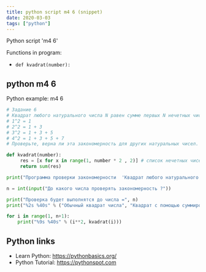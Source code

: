 ```yaml
---
title: python script m4 6 (snippet)
date: 2020-03-03
tags: ["python"]
---
```

Python script 'm4 6'

Functions in program: 
* `def kvadrat(number):`

## python m4 6

Python example: m4 6

```python
# Задание 6
# Квадрат любого натурального числа N равен сумме первых N нечетных чисел:
# 1^2 = 1
# 2^2 = 1 + 3
# 3^2 = 1 + 3 + 5
# 4^2 = 1 + 3 + 5 + 7
# Проверьте, верна ли эта закономерность для других натуральных чисел.

def kvadrat(number):
     res = [x for x in range(1, number * 2 , 2)] # список нечетных чисел
     return sum(res)

print("Программа проверки закономерности  'Квадрат любого натурального числа N равен сумме первых N нечетных чисел'")

n = int(input("До какого числа проверять закономерность ?"))

print("Проверка будет выполнятся до числа =", n)
print("%2s %40s" % ("Обычный квадрат числа", "Квадрат с помощью суммирование"))

for i in range(1, n+1):
    print("%9s %40s" % (i**2, kvadrat(i)))


```

## Python links

- Learn Python: https://pythonbasics.org/
- Python Tutorial: https://pythonspot.com

